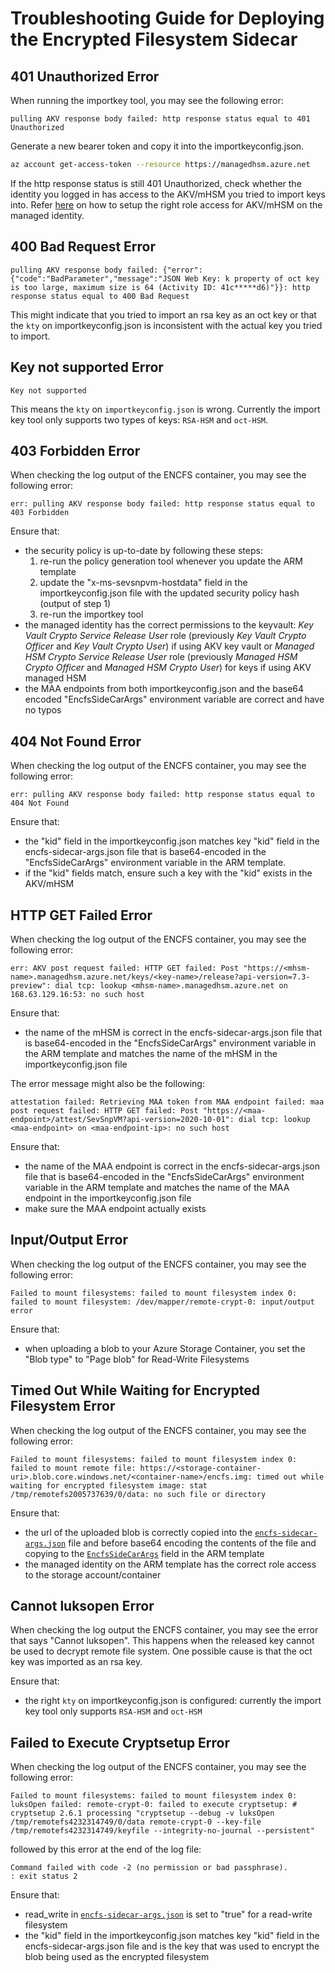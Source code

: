 # Troubleshooting Guide for Deploying the Encrypted Filesystem Sidecar

## 401 Unauthorized Error

When running the importkey tool, you may see the following error:

```text
pulling AKV response body failed: http response status equal to 401 Unauthorized
```

Generate a new bearer token and copy it into the importkeyconfig.json.

```bash
az account get-access-token --resource https://managedhsm.azure.net
```

If the http response status is still 401 Unauthorized, check whether the identity you logged in has access to the AKV/mHSM you tried to import keys into. Refer [here](https://github.com/microsoft/confidential-sidecar-containers/tree/main/examples/encfs#2-setup-azure-key-vault-and-generate-user-managed-identity) on how to setup the right role access for AKV/mHSM on the managed identity. 

## 400 Bad Request Error 

```
pulling AKV response body failed: {"error":{"code":"BadParameter","message":"JSON Web Key: k property of oct key is too large, maximum size is 64 (Activity ID: 41c*****d6)"}}: http response status equal to 400 Bad Request

```

This might indicate that you tried to import an rsa key as an oct key or that the `kty` on importkeyconfig.json is inconsistent with the actual key you tried to import.

## Key not supported Error 

```
Key not supported
```

This means the `kty` on `importkeyconfig.json` is wrong. Currently the import key tool only supports two types of keys: `RSA-HSM` and `oct-HSM`. 

## 403 Forbidden Error

When checking the log output of the ENCFS container, you may see the following error:

```text
err: pulling AKV response body failed: http response status equal to 403 Forbidden
```

Ensure that:

- the security policy is up-to-date by following these steps:
    1. re-run the policy generation tool whenever you update the ARM template
    2. update the "x-ms-sevsnpvm-hostdata" field in the importkeyconfig.json file with the updated security policy hash (output of step 1)
    3. re-run the importkey tool
- the managed identity has the correct permissions to the keyvault: *Key Vault Crypto Service Release User* role (previously *Key Vault Crypto Officer* and *Key Vault Crypto User*) if using AKV key vault or *Managed HSM Crypto Service Release User* role (previously *Managed HSM Crypto Officer* and *Managed HSM Crypto User*) for keys if using AKV managed HSM
- the MAA endpoints from both importkeyconfig.json and the base64 encoded "EncfsSideCarArgs" environment variable are correct and have no typos

## 404 Not Found Error

When checking the log output of the ENCFS container, you may see the following error:

```text
err: pulling AKV response body failed: http response status equal to 404 Not Found
```

Ensure that:

- the "kid" field in the importkeyconfig.json matches key "kid" field in the encfs-sidecar-args.json file that is base64-encoded in the "EncfsSideCarArgs" environment variable in the ARM template.
- if the "kid" fields match, ensure such a key with the "kid" exists in the AKV/mHSM

## HTTP GET Failed Error

When checking the log output of the ENCFS container, you may see the following error:

```text
err: AKV post request failed: HTTP GET failed: Post "https://<mhsm-name>.managedhsm.azure.net/keys/<key-name>/release?api-version=7.3-preview": dial tcp: lookup <mhsm-name>.managedhsm.azure.net on 168.63.129.16:53: no such host
```

Ensure that:

- the name of the mHSM is correct in the encfs-sidecar-args.json file that is base64-encoded in the "EncfsSideCarArgs" environment variable in the ARM template and matches the name of the mHSM in the importkeyconfig.json file

The error message might also be the following: 

```text
attestation failed: Retrieving MAA token from MAA endpoint failed: maa post request failed: HTTP GET failed: Post "https://<maa-endpoint>/attest/SevSnpVM?api-version=2020-10-01": dial tcp: lookup <maa-endpoint> on <maa-endpoint-ip>: no such host
```

Ensure that: 

- the name of the MAA endpoint is correct in the encfs-sidecar-args.json file that is base64-encoded in the "EncfsSideCarArgs" environment variable in the ARM template and matches the name of the MAA endpoint in the importkeyconfig.json file
- make sure the MAA endpoint actually exists

## Input/Output Error

When checking the log output of the ENCFS container, you may see the following error:

```text
Failed to mount filesystems: failed to mount filesystem index 0: failed to mount filesystem: /dev/mapper/remote-crypt-0: input/output error
```

Ensure that:

- when uploading a blob to your Azure Storage Container, you set the "Blob type" to "Page blob" for Read-Write Filesystems

## Timed Out While Waiting for Encrypted Filesystem Error

When checking the log output of the ENCFS container, you may see the following error:

```text
Failed to mount filesystems: failed to mount filesystem index 0: failed to mount remote file: https://<storage-container-uri>.blob.core.windows.net/<container-name>/encfs.img: timed out while waiting for encrypted filesystem image: stat /tmp/remotefs2005737639/0/data: no such file or directory
```

Ensure that:

- the url of the uploaded blob is correctly copied into the [`encfs-sidecar-args.json`](encfs-sidecar-args.json#L5) file and before base64 encoding the contents of the file and copying to the [`EncfsSideCarArgs`](aci-arm-template.json#L36) field in the ARM template
- the managed identity on the ARM template has the correct role access to the storage account/container

## Cannot luksopen Error

When checking the log output the ENCFS container, you may see the error that says "Cannot luksopen". This happens when the released key cannot be used to decrypt remote file system. One possible cause is that the oct key was imported as an rsa key. 

Ensure that: 

- the right `kty` on importkeyconfig.json is configured: currently the import key tool only supports `RSA-HSM` and `oct-HSM`

## Failed to Execute Cryptsetup Error

When checking the log output of the ENCFS container, you may see the following error:

```text
Failed to mount filesystems: failed to mount filesystem index 0: luksOpen failed: remote-crypt-0: failed to execute cryptsetup: # cryptsetup 2.6.1 processing "cryptsetup --debug -v luksOpen /tmp/remotefs4232314749/0/data remote-crypt-0 --key-file /tmp/remotefs4232314749/keyfile --integrity-no-journal --persistent"
```

followed by this error at the end of the log file:

```text
Command failed with code -2 (no permission or bad passphrase).
: exit status 2
```

Ensure that:

- read_write in [`encfs-sidecar-args.json`](encfs-sidecar-args.json#L7) is set to "true" for a read-write filesystem
- the "kid" field in the importkeyconfig.json matches key "kid" field in the encfs-sidecar-args.json file and is the key that was used to encrypt the blob being used as the encrypted filesystem
